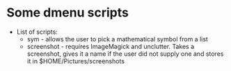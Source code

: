 # Some dmenu scripts
* List of scripts:
    * sym - allows the user to pick a mathematical symbol from a list
    * screenshot - requires ImageMagick and unclutter. Takes a screenshot, gives it a name if the user did not supply one and stores it in $HOME/Pictures/screenshots
